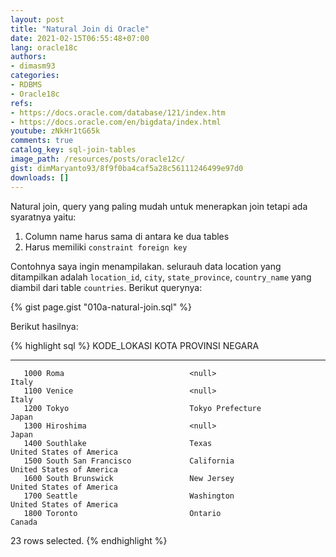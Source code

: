 ```yaml
---
layout: post
title: "Natural Join di Oracle"
date: 2021-02-15T06:55:48+07:00
lang: oracle18c
authors:
- dimasm93
categories:
- RDBMS
- Oracle18c
refs: 
- https://docs.oracle.com/database/121/index.htm
- https://docs.oracle.com/en/bigdata/index.html
youtube: zNkHr1tG65k
comments: true
catalog_key: sql-join-tables
image_path: /resources/posts/oracle12c/
gist: dimMaryanto93/8f9f0ba4caf5a28c56111246499e97d0
downloads: []
---
```



Natural join, query yang paling mudah untuk menerapkan join tetapi ada syaratnya yaitu:

1. Column name harus sama di antara ke dua tables
2. Harus memiliki `constraint foreign key`

Contohnya saya ingin menampilakan. selurauh data location  yang ditampilkan adalah `location_id`, `city`, `state_province`, `country_name` yang diambil dari table `countries`. Berikut querynya:

{% gist page.gist "010a-natural-join.sql" %}

Berikut hasilnya:

{% highlight sql %}
KODE_LOKASI KOTA                            PROVINSI                    NEGARA
----------- ------------------------------  -------------------------   ---------------------------
       1000 Roma                            <null>                      Italy
       1100 Venice                          <null>                      Italy
       1200 Tokyo                           Tokyo Prefecture            Japan
       1300 Hiroshima                       <null>                      Japan
       1400 Southlake                       Texas                       United States of America
       1500 South San Francisco             California                  United States of America
       1600 South Brunswick                 New Jersey                  United States of America
       1700 Seattle                         Washington                  United States of America
       1800 Toronto                         Ontario                     Canada

23 rows selected.
{% endhighlight %}